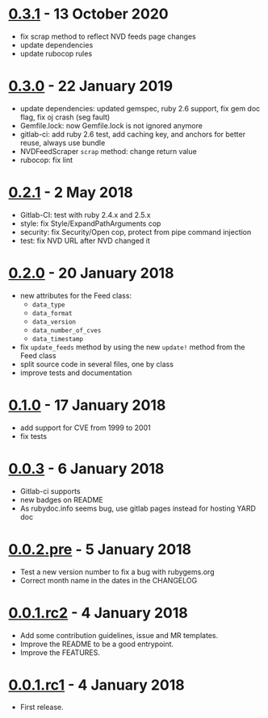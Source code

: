 # [0.3.1] - 13 October 2020

[0.3.1]: https://gitlab.com/noraj/nvd_api/tags/v0.3.1

- fix scrap method to reflect NVD feeds page changes
- update dependencies
- update rubocop rules

# [0.3.0] - 22 January 2019

[0.3.0]: https://gitlab.com/noraj/nvd_api/tags/v0.3.0

- update dependencies: updated gemspec, ruby 2.6 support, fix gem doc flag, fix oj crash (seg fault)
- Gemfile.lock: now Gemfile.lock is not ignored anymore
- gitlab-ci: add ruby 2.6 test, add caching key, and anchors for better reuse, always use bundle
- NVDFeedScraper `scrap` method: change return value
- rubocop: fix lint

# [0.2.1] - 2 May 2018

[0.2.1]: https://gitlab.com/noraj/nvd_api/tags/v0.2.1

- Gitlab-CI: test with ruby 2.4.x and 2.5.x
- style: fix Style/ExpandPathArguments cop
- security: fix Security/Open cop, protect from pipe command injection
- test: fix NVD URL after NVD changed it

# [0.2.0] - 20 January 2018

[0.2.0]: https://gitlab.com/noraj/nvd_api/tags/v0.2.0

- new attributes for the Feed class:
  + `data_type`
  + `data_format`
  + `data_version`
  + `data_number_of_cves`
  + `data_timestamp`
- fix `update_feeds` method by using the new `update!` method from the Feed class
- split source code in several files, one by class
- improve tests and documentation

# [0.1.0] - 17 January 2018

[0.1.0]: https://gitlab.com/noraj/nvd_api/tags/v0.1.0

- add support for CVE from 1999 to 2001
- fix tests

# [0.0.3] - 6 January 2018

[0.0.3]: https://gitlab.com/noraj/nvd_api/tags/v0.0.3

- Gitlab-ci supports
- new badges on README
- As rubydoc.info seems bug, use gitlab pages instead for hosting YARD doc

# [0.0.2.pre] - 5 January 2018

[0.0.2.pre]: https://gitlab.com/noraj/nvd_api/tags/v0.0.2.pre

- Test a new version number to fix a bug with rubygems.org
- Correct month name in the dates in the CHANGELOG

# [0.0.1.rc2] - 4 January 2018

[0.0.1.rc2]: https://gitlab.com/noraj/nvd_api/tags/v0.0.1.rc2

- Add some contribution guidelines, issue and MR templates.
- Improve the README to be a good entrypoint.
- Improve the FEATURES.

# [0.0.1.rc1] - 4 January 2018

[0.0.1.rc1]: https://gitlab.com/noraj/nvd_api/tags/v0.0.1.rc1

- First release.
